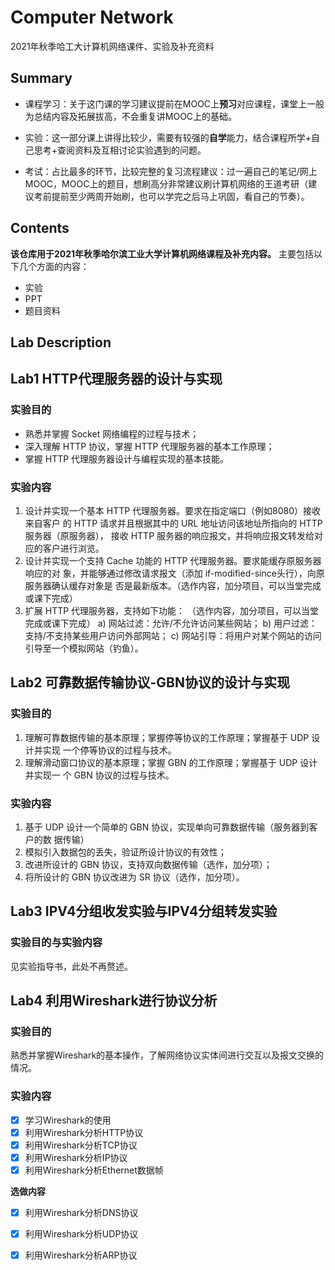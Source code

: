 # Computer Network
2021年秋季哈工大计算机网络课件、实验及补充资料

## Summary
- 课程学习：关于这门课的学习建议提前在MOOC上**预习**对应课程，课堂上一般为总结内容及拓展拔高，不会重复讲MOOC上的基础。 

- 实验：这一部分课上讲得比较少，需要有较强的**自学**能力，结合课程所学+自己思考+查阅资料及互相讨论实验遇到的问题。
- 考试：占比最多的环节，比较完整的复习流程建议：过一遍自己的笔记/网上MOOC，MOOC上的题目，想刷高分非常建议刷计算机网络的王道考研（建议考前提前至少两周开始刷，也可以学完之后马上巩固，看自己的节奏）。



## Contents

**该仓库用于2021年秋季哈尔滨工业大学计算机网络课程及补充内容。**
主要包括以下几个方面的内容：

- 实验
- PPT
- 题目资料



## Lab Description

## Lab1 HTTP代理服务器的设计与实现

### 实验目的

- 熟悉并掌握 Socket 网络编程的过程与技术；
- 深入理解 HTTP 协议，掌握 HTTP 代理服务器的基本工作原理；
- 掌握 HTTP 代理服务器设计与编程实现的基本技能。

### 实验内容

1. 设计并实现一个基本 HTTP 代理服务器。要求在指定端口（例如8080）接收来自客户
   的 HTTP 请求并且根据其中的 URL 地址访问该地址所指向的 HTTP 服务器（原服务器），
   接收 HTTP 服务器的响应报文，并将响应报文转发给对应的客户进行浏览。
2. 设计并实现一个支持 Cache 功能的 HTTP 代理服务器。要求能缓存原服务器响应的对
   象，并能够通过修改请求报文（添加 if-modified-since头行），向原服务器确认缓存对象是
   否是最新版本。（选作内容，加分项目，可以当堂完成或课下完成）
3. 扩展 HTTP 代理服务器，支持如下功能：
   （选作内容，加分项目，可以当堂完成或课下完成）
   a) 网站过滤：允许/不允许访问某些网站；
   b) 用户过滤：支持/不支持某些用户访问外部网站；
   c) 网站引导：将用户对某个网站的访问引导至一个模拟网站（钓鱼）。

## Lab2 可靠数据传输协议-GBN协议的设计与实现
### 实验目的
1. 理解可靠数据传输的基本原理；掌握停等协议的工作原理；掌握基于 UDP 设计并实现
   一个停等协议的过程与技术。
2. 理解滑动窗口协议的基本原理；掌握 GBN 的工作原理；掌握基于 UDP 设计并实现一
   个 GBN 协议的过程与技术。

### 实验内容
1. 基于 UDP 设计一个简单的 GBN 协议，实现单向可靠数据传输（服务器到客户的数
   据传输）
2. 模拟引入数据包的丢失，验证所设计协议的有效性；
3. 改进所设计的 GBN 协议，支持双向数据传输（选作，加分项）；
4. 将所设计的 GBN 协议改进为 SR 协议（选作，加分项）。



## Lab3 IPV4分组收发实验与IPV4分组转发实验

### 实验目的与实验内容
见实验指导书，此处不再赘述。



## Lab4 利用Wireshark进行协议分析
### 实验目的
熟悉并掌握Wireshark的基本操作，了解网络协议实体间进行交互以及报文交换的情况。

### 实验内容

- [x] 学习Wireshark的使用
- [x] 利用Wireshark分析HTTP协议
- [x] 利用Wireshark分析TCP协议
- [x] 利用Wireshark分析IP协议
- [x] 利用Wireshark分析Ethernet数据帧

**选做内容**

- [x] 利用Wireshark分析DNS协议
- [x] 利用Wireshark分析UDP协议
- [x] 利用Wireshark分析ARP协议

